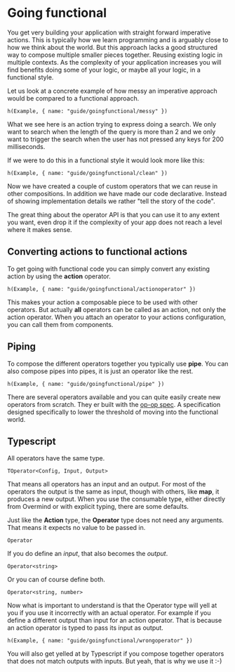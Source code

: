 # Going functional

You get very building your application with straight forward imperative actions. This is typically how we learn programming and is arguably close to how we think about the world. But this approach lacks a good structured way to compose multiple smaller pieces together. Reusing existing logic in multiple contexts. As the complexity of your application increases you will find benefits doing some of your logic, or maybe all your logic, in a functional style.

Let us look at a concrete example of how messy an imperative approach would be compared to a functional approach.

```marksy
h(Example, { name: "guide/goingfunctional/messy" })
```

What we see here is an action trying to express doing a search. We only want to search when the length of the query is more than 2 and we only want to trigger the search when the user has not pressed any keys for 200 milliseconds.

If we were to do this in a functional style it would look more like this:

```marksy
h(Example, { name: "guide/goingfunctional/clean" })
```

Now we have created a couple of custom operators that we can reuse in other compositions. In addition we have made our code declarative. Instead of showing implementation details we rather "tell the story of the code". 

The great thing about the operator API is that you can use it to any extent you want, even drop it if the complexity of your app does not reach a level where it makes sense.

## Converting actions to functional actions

To get going with functional code you can simply convert any existing action by using the **action** operator.

```marksy
h(Example, { name: "guide/goingfunctional/actionoperator" })
```

This makes your action a composable piece to be used with other operators. But actually **all** operators can be called as an action, not only the action operator. When you attach an operator to your actions configuration, you can call them from components.

## Piping

To compose the different operators together you typically use **pipe**. You can also compose pipes into pipes, it is just an operator like the rest.

```marksy
h(Example, { name: "guide/goingfunctional/pipe" })
```

There are several operators available and you can quite easily create new operators from scratch. They er built with the [op-op spec](https://github.com/christianalfoni/op-op-spec). A specification designed specifically to  lower the threshold of moving into the functional world.

## Typescript

All operators have the same type.

`TOperator<Config, Input, Output>`

That means all operators has an input and an output. For most of the operators the output is the same as input, though with others, like **map**, it produces a new output. When you use the consumable type, either directly from Overmind or with explicit typing, there are some defaults.

Just like the **Action** type, the **Operator** type does not need any arguments. That means it expects no value to be passed in.

`Operator`

If you do define an *input*, that also becomes the *output*. 

`Operator<string>`

Or you can of course define both.

`Operator<string, number>`

Now what is important to understand is that the Operator type will yell at you if you use it incorrectly with an actual operator. For example if you define a different output than input for an action operator. That is because an action operator is typed to pass its input as output.

```marksy
h(Example, { name: "guide/goingfunctional/wrongoperator" })
```

You will also get yelled at by Typescript if you compose together operators that does not match outputs with inputs. But yeah, that is why we use it :-)